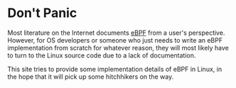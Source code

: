 # Don't Panic

Most literature on the Internet documents [eBPF](https://www.kernel.org/doc/html/latest/bpf/index.html) from a user's perspective.
However, for OS developers or someone who just needs to write an eBPF implementation from scratch for whatever reason,
they will most likely have to turn to the Linux source code due to a lack of documentation.

This site tries to provide some implementation details of eBPF in Linux,
in the hope that it will pick up some hitchhikers on the way.

